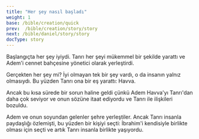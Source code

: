 ```yaml
---
title: "Her şey nasıl başladı"
weight: 1
base: /bible/creation/quick
prev:  /bible/creation/story/story
next: /bible/daniel/story/story
docType: story
---
```



Başlangıçta her şey iyiydi. Tanrı her şeyi mükemmel bir şekilde yarattı ve Adem'i cennet bahçesine yönetici olarak yerleştirdi.

Gerçekten her şey mi? İyi olmayan tek bir şey vardı, o da insanın yalnız olmasıydı. Bu yüzden Tanrı ona bir eş yarattı: Havva. 

Ancak bu kısa sürede bir sorun haline geldi çünkü Adem Havva'yı Tanrı'dan daha çok seviyor ve onun sözüne itaat ediyordu ve Tanrı ile ilişkileri bozuldu.

Adem ve onun soyundan gelenler şehre yerleştiler. Ancak Tanrı insanla paydaşlığı özlemişti, bu yüzden bir kişiyi seçti: İbrahim'i kendisiyle birlikte olması için seçti ve artık Tanrı insanla birlikte yaşıyordu.